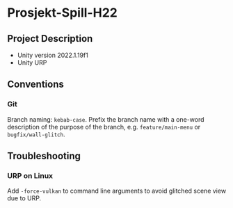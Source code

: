 # Prosjekt-Spill-H22

## Project Description

- Unity version 2022.1.19f1
- Unity URP

## Conventions

### Git

Branch naming: `kebab-case`.
Prefix the branch name with a one-word description of the purpose of the branch,
e.g. `feature/main-menu` or `bugfix/wall-glitch`.

## Troubleshooting

### URP on Linux

Add `-force-vulkan` to command line arguments to avoid glitched scene view due to URP.
